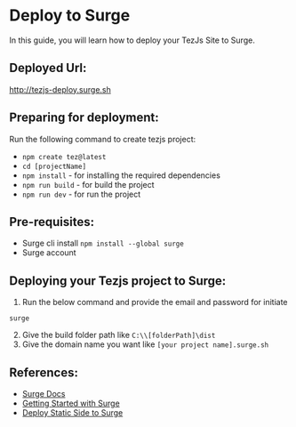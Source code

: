 # Deploy to Surge
In this guide, you will learn how to deploy your TezJs Site to Surge.

## Deployed Url:
http://tezjs-deploy.surge.sh

## Preparing for deployment:
Run the following command to create tezjs project:
  - `npm create tez@latest`
  - `cd [projectName]`
  - `npm install` - for installing the required dependencies
  - `npm run build` - for build the project
  - `npm run dev` - for run the project

## Pre-requisites:
  - Surge cli install `npm install --global surge`
  - Surge account

## Deploying your Tezjs project to Surge:
1. Run the below command and provide the email and password for initiate
```
surge
```
2. Give the build folder path like `C:\\[folderPath]\dist`
3. Give the domain name you want like `[your project name].surge.sh`

## References:
- [Surge Docs](https://surge.sh/)
- [Getting Started with Surge](https://surge.sh/help/getting-started-with-surge)
- [Deploy Static Side to Surge](https://www.howtogeek.com/devops/how-to-deploy-static-websites-for-free-with-surge-sh/)
